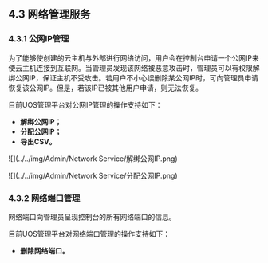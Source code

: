 ## 4.3 网络管理服务

### 4.3.1 公网IP管理

为了能够使创建的云主机与外部进行网络访问，用户会在控制台申请一个公网IP来使云主机连接到互联网。当管理员发现该网络被恶意攻击时，管理员可以有权限解绑公网IP，保证主机不受攻击。若用户不小心误删除某公网IP时，可向管理员申请恢复该公网IP。但是，若该IP已被其他用户申请，则无法恢复。

目前UOS管理平台对公网IP管理的操作支持如下：

* __解绑公网IP；__
* __分配公网IP；__
* __导出CSV。__

![](../../img/Admin/Network Service/解绑公网IP.png)

![](../../img/Admin/Network Service/分配公网IP.png)

### 4.3.2 网络端口管理

网络端口向管理员呈现控制台的所有网络端口的信息。

目前UOS管理平台对网络端口管理的操作支持如下：

* __删除网络端口。__